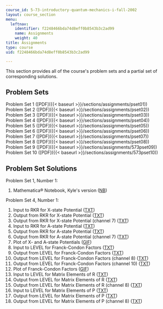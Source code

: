 ```yaml
---
course_id: 5-73-introductory-quantum-mechanics-i-fall-2002
layout: course_section
menu:
  leftnav:
    identifier: f2248466bda74d8eff0b8543b3c2ad99
    name: Assignments
    weight: 40
title: Assignments
type: course
uid: f2248466bda74d8eff0b8543b3c2ad99

---
```


This section provides all of the course's problem sets and a partial set of corresponding solutions.

Problem Sets
------------

Problem Set 1 ([PDF]({{< baseurl >}}/sections/assignments/pset01))  
Problem Set 2 ([PDF]({{< baseurl >}}/sections/assignments/pset02))  
Problem Set 3 ([PDF]({{< baseurl >}}/sections/assignments/pset03))  
Problem Set 4 ([PDF]({{< baseurl >}}/sections/assignments/pset04))  
Problem Set 5 ([PDF]({{< baseurl >}}/sections/assignments/pset05))  
Problem Set 6 ([PDF]({{< baseurl >}}/sections/assignments/pset06))  
Problem Set 7 ([PDF]({{< baseurl >}}/sections/assignments/pset07))  
Problem Set 8 ([PDF]({{< baseurl >}}/sections/assignments/pset08))  
Problem Set 9 ([PDF]({{< baseurl >}}/sections/assignments/573pset09))  
Problem Set 10 ([PDF]({{< baseurl >}}/sections/assignments/573pset10))

Problem Set Solutions
---------------------

Problem Set 1, Number 1:

1.  Mathematica® Notebook, Kyle's version ([NB](/courses/chemistry/5-73-introductory-quantum-mechanics-i-fall-2002/assignments/pset01ans1.nb))

Problem Set 4, Number 1:

1.  Input to RKR for X-state Potential ([TXT](/courses/chemistry/5-73-introductory-quantum-mechanics-i-fall-2002/assignments/xstaterkrinput.txt))
2.  Output from RKR for X-state Potential ([TXT](/courses/chemistry/5-73-introductory-quantum-mechanics-i-fall-2002/assignments/xstaterkroutput.txt))
3.  Output from RKR for X-state Potential (channel 7) ([TXT](/courses/chemistry/5-73-introductory-quantum-mechanics-i-fall-2002/assignments/xstaterkroutputchannel7.txt))
4.  Input to RKR for A-state Potential ([TXT](/courses/chemistry/5-73-introductory-quantum-mechanics-i-fall-2002/assignments/astaterkrinput.txt))
5.  Output from RKR for A-state Potential ([TXT](/courses/chemistry/5-73-introductory-quantum-mechanics-i-fall-2002/assignments/astaterkroutput.txt))
6.  Output from RKR for A-state Potential (channel 7) ([TXT](/courses/chemistry/5-73-introductory-quantum-mechanics-i-fall-2002/assignments/astaterkroutputchannel7.txt))
7.  Plot of X- and A-state Potentials ([GIF](/coursemedia/5-73-introductory-quantum-mechanics-i-fall-2002/17a59f95cbb3aff3d0f51a449af65782_rkrchart.gif))
8.  Input to LEVEL for Franck-Condon Factors ([TXT](/courses/chemistry/5-73-introductory-quantum-mechanics-i-fall-2002/assignments/fcflevelinput.txt))
9.  Output from LEVEL for Franck-Condon Factors ([TXT](/courses/chemistry/5-73-introductory-quantum-mechanics-i-fall-2002/assignments/fcfleveloutput.txt))
10.  Output from LEVEL for Franck-Condon Factors (channel 8) ([TXT](/courses/chemistry/5-73-introductory-quantum-mechanics-i-fall-2002/assignments/fcfleveloutputchannel8.txt))
11.  Output from LEVEL for Franck-Condon Factors (channel 10) ([TXT](/courses/chemistry/5-73-introductory-quantum-mechanics-i-fall-2002/assignments/fcfleveloutputchannel10.txt))
12.  Plot of Franck-Condon Factors ([GIF](/coursemedia/5-73-introductory-quantum-mechanics-i-fall-2002/18313a629c0a8d73d6594679f6bdec8d_fcfchart.gif))
13.  Input to LEVEL for Matrix Elements of R ([TXT](/courses/chemistry/5-73-introductory-quantum-mechanics-i-fall-2002/assignments/rmatrixlevelinput.txt))
14.  Output from LEVEL for Matrix Elements of R ([TXT](/courses/chemistry/5-73-introductory-quantum-mechanics-i-fall-2002/assignments/rmatrixleveloutput.txt))
15.  Output from LEVEL for Matrix Elements of R (channel 8) ([TXT](/courses/chemistry/5-73-introductory-quantum-mechanics-i-fall-2002/assignments/rmatrixleveloutputchannel8.txt))
16.  Input to LEVEL for Matrix Elements of P ([TXT](/courses/chemistry/5-73-introductory-quantum-mechanics-i-fall-2002/assignments/pmatrixlevelinput.txt))
17.  Output from LEVEL for Matrix Elements of P ([TXT](/courses/chemistry/5-73-introductory-quantum-mechanics-i-fall-2002/assignments/pmatrixleveloutput.txt))
18.  Output from LEVEL for Matrix Elements of P (channel 8) ([TXT](/courses/chemistry/5-73-introductory-quantum-mechanics-i-fall-2002/assignments/pmatrixleveloutputchannel8.txt))